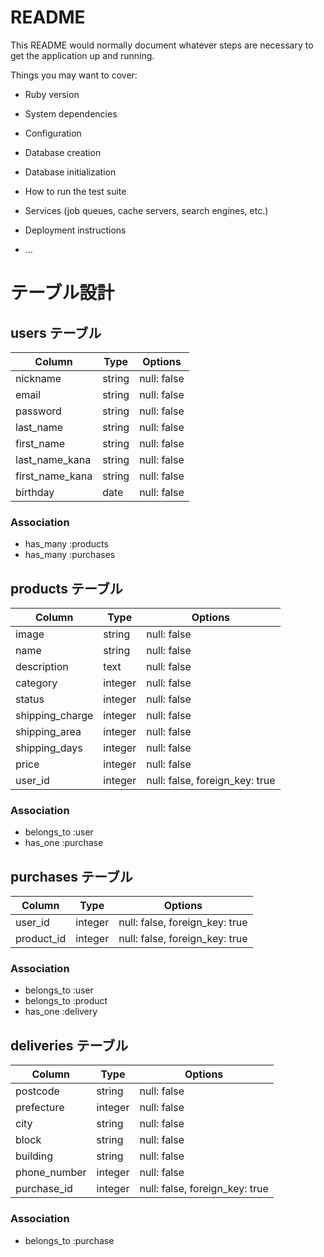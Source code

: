 # README

This README would normally document whatever steps are necessary to get the
application up and running.

Things you may want to cover:

* Ruby version

* System dependencies

* Configuration

* Database creation

* Database initialization

* How to run the test suite

* Services (job queues, cache servers, search engines, etc.)

* Deployment instructions

* ...

# テーブル設計

## users テーブル

| Column          | Type   | Options     |
| --------------- | ------ | ----------- |
| nickname        | string | null: false |
| email           | string | null: false |
| password        | string | null: false |
| last_name       | string | null: false |
| first_name      | string | null: false |
| last_name_kana  | string | null: false |
| first_name_kana | string | null: false |
| birthday        | date   | null: false |

### Association

- has_many :products
- has_many :purchases

## products テーブル

| Column          | Type    | Options                        |
| --------------- | ------- | ------------------------------ |
| image           | string  | null: false                    |
| name            | string  | null: false                    |
| description     | text    | null: false                    |
| category        | integer | null: false                    |
| status          | integer | null: false                    |
| shipping_charge | integer | null: false                    |
| shipping_area   | integer | null: false                    |
| shipping_days   | integer | null: false                    |
| price           | integer | null: false                    |
| user_id         | integer | null: false, foreign_key: true |

### Association

- belongs_to :user
- has_one :purchase

## purchases テーブル

| Column     | Type    | Options                        |
| ---------- | ------- | ------------------------------ |
| user_id    | integer | null: false, foreign_key: true |
| product_id | integer | null: false, foreign_key: true |

### Association

- belongs_to :user
- belongs_to :product
- has_one :delivery

## deliveries テーブル

| Column       | Type    | Options                        |
| ------------ | ------- | ------------------------------ |
| postcode     | string  | null: false                    |
| prefecture   | integer | null: false                    |
| city         | string  | null: false                    |
| block        | string  | null: false                    |
| building     | string  | null: false                    |
| phone_number | integer | null: false                    |
| purchase_id  | integer | null: false, foreign_key: true |

### Association

- belongs_to :purchase